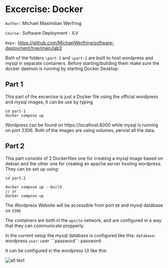 # Excercise: Docker
``Author:`` Michael Maximilian Werfring

``Course:`` Software Deployment - ILV

``Repo:`` https://github.com/MichaelWerfring/software-deployment/tree/main/lab3

Both of the folders ``\part-1`` and ``\part-2``
 are built to host wordpress and mysql in separate containers. 
Before starting/building them make sure the docker daemon is running by starting Docker Desktop.

## Part 1 
This part of the excercise is just a Docker file using the official wordpress and mysql images, it can be use by typing 

```
cd part-1
docker compose up
```

Wordpress can be found on https://localhost:8000 while mysql is running on port 3306. Both of the images are using volumes, persist all the data.


## Part 2

This part consists of 2 Dockerfiles one for creating a mysql image based on debian and the other one for creating an apache server hosting wordpress. 
They can be set up using: 
```
cd part-2

docker compose up --build
// or 
docker compose up 
```

The Wordpress Website will be accessible from port ``80`` and mysql database on ``3306``

The containers are both in the ``wpsite`` network, and are configured in a way that they can communicate propperly.

In the current setup the mysql database is configured like this: 
``database``: wordpress
``user``: user
```password``: password

It can be configured in the wordpress UI like this:

![alt text](img/db_config.png)